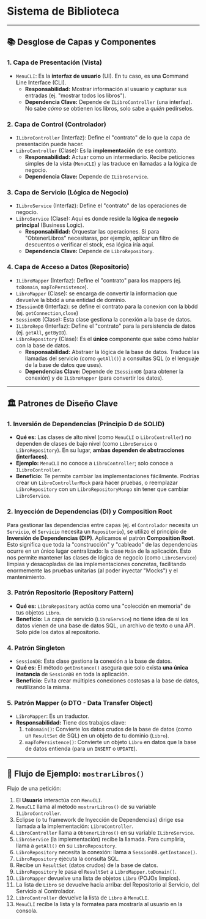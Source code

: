 # Sistema de Biblioteca
---

## 📚 Desglose de Capas y Componentes

### 1. Capa de Presentación (Vista)

* `MenuCLI`: Es la **interfaz de usuario** (UI). En tu caso, es una **C**ommand **L**ine **I**nterface (CLI).
    * **Responsabilidad:** Mostrar información al usuario y capturar sus entradas (ej. "mostrar todos los libros").
    * **Dependencia Clave:** Depende de `ILibroController` (una interfaz). No sabe *cómo* se obtienen los libros, solo sabe a *quién* pedírselos.

### 2. Capa de Control (Controlador)

* `ILibroController` (Interfaz): Define el "contrato" de lo que la capa de presentación puede hacer.
* `LibroController` (Clase): Es la **implementación** de ese contrato.
    * **Responsabilidad:** Actuar como un intermediario. Recibe peticiones simples de la vista (`MenuCLI`) y las traduce en llamadas a la lógica de negocio.
    * **Dependencia Clave:** Depende de `ILibroService`.

### 3. Capa de Servicio (Lógica de Negocio)

* `ILibroService` (Interfaz): Define el "contrato" de las operaciones de negocio.
* `LibroService` (Clase): Aquí es donde reside la **lógica de negocio principal** (Business Logic).
    * **Responsabilidad:** Orquestar las operaciones. Si para "ObtenerLibros" necesitaras, por ejemplo, aplicar un filtro de descuentos o verificar el stock, esa lógica iría aquí.
    * **Dependencia Clave:** Depende de `LibroRepository`.

### 4. Capa de Acceso a Datos (Repositorio)
* `ILibroMapper` (Interfaz): Define el "contrato" para los mappers (ej. `toDomain`, `mapToPersistence`).
* `LibroMapper` (Clase): se encarga de convertir la informacion que devuelve la bbdd a una entidad de dominio.
* `ISessionDB` (Interfaz): se define el contrato para la conexion con la bbdd (ej. `getConnection`,`close`)
* `SessionDB` (Clase): Esta clase gestiona la conexión a la base de datos.
* `ILibroRepo` (Interfaz): Define el "contrato" para la persistencia de datos (ej. `getAll`, `getByID`).
* `LibroRepository` (Clase): Es el **único** componente que sabe cómo hablar con la base de datos.
    * **Responsabilidad:** Abstraer la lógica de la base de datos. Traduce las llamadas del servicio (como `getAll()`) a consultas SQL (o el lenguaje de la base de datos que uses).
    * **Dependencias Clave:** Depende de `ISessionDB` (para obtener la conexión) y de `ILibroMapper` (para convertir los datos).

---

## 🏛️ Patrones de Diseño Clave

### 1. Inversión de Dependencias (Principio D de SOLID)

* **Qué es:** Las clases de alto nivel (como `MenuCLI` o `LibroController`) no dependen de clases de bajo nivel (como `LibroService` o `LibroRepository`). En su lugar, **ambas dependen de abstracciones (interfaces)**.
* **Ejemplo:** `MenuCLI` no conoce a `LibroController`; solo conoce a `ILibroController`.
* **Beneficio:** Te permite cambiar las implementaciones fácilmente. Podrías crear un `LibroControllerMock` para hacer pruebas, o reemplazar `LibroRepository` con un `LibroRepositoryMongo` sin tener que cambiar `LibroService`.

### 2. Inyección de Dependencias (DI) y Composition Root

Para gestionar las dependencias entre capas (ej. el `Controlador` necesita un `Servicio`, el `Servicio` necesita un `Repositorio`), se utilizo el principio de **Inversión de Dependencias (DIP)**.
Aplicamos el patrón **Composition Root**. Esto significa que toda la "construcción" y "cableado" de las dependencias ocurre en un único lugar centralizado: la clase `Main` de la aplicación.
Esto nos permite mantener las clases de lógica de negocio (como `LibroService`) limpias y desacopladas de las implementaciones concretas, facilitando enormemente las pruebas unitarias (al poder inyectar "Mocks") y el mantenimiento.

### 3. Patrón Repositorio (Repository Pattern)

* **Qué es:** `LibroRepository` actúa como una "colección en memoria" de tus objetos `Libro`.
* **Beneficio:** La capa de servicio (`LibroService`) no tiene idea de si los datos vienen de una base de datos SQL, un archivo de texto o una API. Solo pide los datos al repositorio.

### 4. Patrón Singleton

* `SessionDB`: Esta clase gestiona la conexión a la base de datos.
* **Qué es:** El método `getInstance()` asegura que solo exista **una única instancia** de `SessionDB` en toda la aplicación.
* **Beneficio:** Evita crear múltiples conexiones costosas a la base de datos, reutilizando la misma.

### 5. Patrón Mapper (o DTO - Data Transfer Object)

* `LibroMapper`: Es un traductor.
* **Responsabilidad:** Tiene dos trabajos clave:
    1.  `toDomain()`: Convierte los datos crudos de la base de datos (como un `ResultSet` de SQL) en un objeto de tu dominio (`Libro`).
    2.  `mapToPersistence()`: Convierte un objeto `Libro` en datos que la base de datos entienda (para un `INSERT` o `UPDATE`).

---

## 🌊 Flujo de Ejemplo: `mostrarLibros()`

Flujo de una petición:

1.  El **Usuario** interactúa con `MenuCLI`.
2.  `MenuCLI` llama al método `mostrarLibros()` de su variable `ILibroController`.
3.  Eclipse (o tu framework de Inyección de Dependencias) dirige esa llamada a la implementación: `LibroController`.
4.  `LibroController` llama a `ObtenerLibros()` en su variable `ILibroService`.
5.  `LibroService` (la implementación) recibe la llamada. Para cumplirla, llama a `getAll()` en su `LibroRepository`.
6.  `LibroRepository` necesita la conexión: llama a `SessionDB.getInstance()`.
7.  `LibroRepository` ejecuta la consulta SQL.
8.  Recibe un `ResultSet` (datos crudos) de la base de datos.
9.  `LibroRepository` le pasa el `ResultSet` a `LibroMapper.toDomain()`.
10. `LibroMapper` devuelve una lista de objetos `Libro` (POJOs limpios).
11. La lista de `Libro` se devuelve hacia arriba: del Repositorio al Servicio, del Servicio al Controlador.
12. `LibroController` devuelve la lista de `Libro` a `MenuCLI`.
13. `MenuCLI` recibe la lista y la formatea para mostrarla al usuario en la consola.
